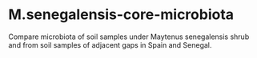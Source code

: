 # M.senegalensis-core-microbiota
Compare microbiota of soil samples under Maytenus senegalensis shrub and from soil samples of adjacent gaps in Spain and Senegal. 
